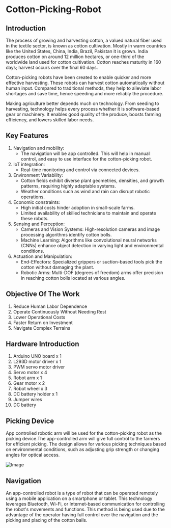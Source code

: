 # Cotton-Picking-Robot
## Introduction
The process of growing and harvesting cotton, a valued natural fiber used in the textile sector, is known as cotton cultivation. Mostly in warm countries like the United States, China, India, Brazil, Pakistan it is grown. India produces cotton on around 12 million hectares, or one-third of the worldwide land used for cotton cultivation. Cotton reaches maturity in 160 days; harvest occurs over the final 60 days. 

Cotton-picking robots have been created to enable quicker and more effective harvesting. These robots can harvest cotton automatically without human input. Compared to traditional methods, they help to alleviate labor shortages and save time, hence speeding and more reliably the procedure. 

Making agriculture better depends much on technology. From seeding to harvesting, technology helps every process whether it is software-based gear or machinery. It enables good quality of the produce, boosts farming efficiency, and lowers skilled labor needs.

## Key Features
1. Navigation and mobility:
    * The navigation will be app controlled. This will help in manual control, and easy to use interface for the cotton-picking robot. 
2. IoT integration:
    * Real-time monitoring and control via connected devices.
3. Environment Variability:
    * Cotton fields exhibit diverse plant geometries, densities, and growth patterns, requiring highly adaptable systems.
    * Weather conditions such as wind and rain can disrupt robotic operations.
4. Economic constraints:
    * High initial costs hinder adoption in small-scale farms.
    * Limited availability of skilled technicians to maintain and operate these robots.
5. Sensing and Perception:
    * Cameras and Vision Systems: High-resolution cameras and image processing algorithms identify cotton bolls.
    * Machine Learning: Algorithms like convolutional neural networks (CNNs) enhance object detection in varying light and environmental conditions.
6. Actuation and Manipulation:
    * End-Effectors: Specialized grippers or suction-based tools pick the cotton without damaging the plant.
    * Robotic Arms: Multi-DOF (degrees of freedom) arms offer precision in reaching cotton bolls located at various angles.

## Objective Of The Work
1. Reduce Human Labor Dependence
2. Operate Continuously Without Needing Rest
3. Lower Operational Costs
4. Faster Return on Investment
5. Navigate Complex Terrains

## Hardware Introduction
1. Arduino UNO board x 1
2. L293D motor driver x 1
3. PWM servo motor driver
4. Servo motor x 4
5. Robot arm x 1
6. Gear motor x 2
7. Robot wheel x 3
8. DC battery holder x 1
9. Jumper wires
10. DC battery

## Picking Device
App controlled robotic arm will be used for the cotton-picking robot as the picking device.The app-controlled arm will give full control to the farmers for efficient picking. The design allows for various picking techniques based on environmental conditions, such as adjusting grip strength or changing angles for optical access.

![Image](https://github.com/user-attachments/assets/e8c6ec11-6274-4450-8b7a-580715e03782)

## Navigation
An app-controlled robot is a type of robot that can be operated remotely using a mobile application on a smartphone or tablet. This technology leverages Bluetooth, Wi-Fi, or Internet-based communication for controlling the robot's movements and functions. This method is being used due to the advantage of the operator having full control over the navigation and the picking and placing of the cotton balls.
